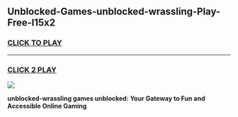 
## Unblocked-Games-unblocked-wrassling-Play-Free-l15x2
<h3>
<a href="https://premium76.site?title=unblocked-wrassling&ref=19M">CLICK TO PLAY</a></h3>
<hr>

<h3>
<a href="https://premium76.site?title=unblocked-wrassling&ref=19M">CLICK 2 PLAY</a>
  
</h3>

<a href="https://premium76.site?title=unblocked-wrassling&ref=19M"><img src="https://clearcache.store/games.png"></a>


**unblocked-wrassling games unblocked: Your Gateway to Fun and Accessible Online Gaming**
